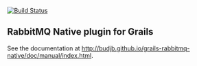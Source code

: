 [![Build Status](https://travis-ci.org/budjb/grails-rabbitmq-native.svg?branch=master)](https://travis-ci.org/budjb/grails-rabbitmq-native)

RabbitMQ Native plugin for Grails
---------------------------------
See the documentation at http://budjb.github.io/grails-rabbitmq-native/doc/manual/index.html.
